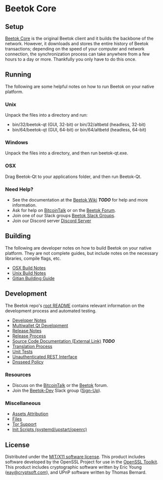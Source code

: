 Beetok Core
=====================

Setup
---------------------
[Beetok Core](http://beetok.org/wallet) is the original Beetok client and it builds the backbone of the network. However, it downloads and stores the entire history of Beetok transactions; depending on the speed of your computer and network connection, the synchronization process can take anywhere from a few hours to a day or more. Thankfully you only have to do this once.

Running
---------------------
The following are some helpful notes on how to run Beetok on your native platform.

### Unix

Unpack the files into a directory and run:

- bin/32/beetok-qt (GUI, 32-bit) or bin/32/altbetd (headless, 32-bit)
- bin/64/beetok-qt (GUI, 64-bit) or bin/64/altbetd (headless, 64-bit)

### Windows

Unpack the files into a directory, and then run beetok-qt.exe.

### OSX

Drag Beetok-Qt to your applications folder, and then run Beetok-Qt.

### Need Help?

* See the documentation at the [Beetok Wiki](https://en.bitcoin.it/wiki/Main_Page) ***TODO***
for help and more information.
* Ask for help on [BitcoinTalk](https://bitcointalk.org/index.php?topic=1262920.0) or on the [Beetok Forum](http://forum.beetok.org/).
* Join one of our Slack groups [Beetok Slack Groups](https://beetok.org/slack-logins/).
* Join our Discord server [Discord Server](https://discord.gg/dTRhamf)

Building
---------------------
The following are developer notes on how to build Beetok on your native platform. They are not complete guides, but include notes on the necessary libraries, compile flags, etc.

- [OSX Build Notes](build-osx.md)
- [Unix Build Notes](build-unix.md)
- [Gitian Building Guide](gitian-building.md)

Development
---------------------
The Beetok repo's [root README](https://github.com/altbetproject/Beetok/blob/master/README.md) contains relevant information on the development process and automated testing.

- [Developer Notes](developer-notes.md)
- [Multiwallet Qt Development](multiwallet-qt.md)
- [Release Notes](release-notes.md)
- [Release Process](release-process.md)
- [Source Code Documentation (External Link)](https://dev.visucore.com/bitcoin/doxygen/) ***TODO***
- [Translation Process](translation_process.md)
- [Unit Tests](unit-tests.md)
- [Unauthenticated REST Interface](REST-interface.md)
- [Dnsseed Policy](dnsseed-policy.md)

### Resources

* Discuss on the [BitcoinTalk](https://bitcointalk.org/index.php?topic=1262920.0) or the [Beetok](http://forum.beetok.org/) forum.
* Join the [Beetok-Dev](https://beetok-dev.slack.com/) Slack group ([Sign-Up](https://beetok-dev.herokuapp.com/)).

### Miscellaneous
- [Assets Attribution](assets-attribution.md)
- [Files](files.md)
- [Tor Support](tor.md)
- [Init Scripts (systemd/upstart/openrc)](init.md)

License
---------------------
Distributed under the [MIT/X11 software license](http://www.opensource.org/licenses/mit-license.php).
This product includes software developed by the OpenSSL Project for use in the [OpenSSL Toolkit](https://www.openssl.org/). This product includes
cryptographic software written by Eric Young ([eay@cryptsoft.com](mailto:eay@cryptsoft.com)), and UPnP software written by Thomas Bernard.
